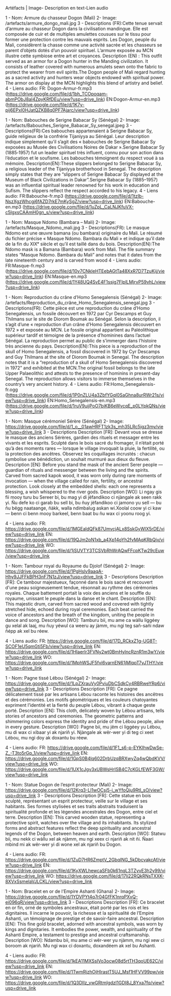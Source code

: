 Artéfacts | Image- Description en text-Lien audio


1 - Nom: Armure du chasseur Dogon (Mali)
2- Image: /artefacts/armure_dongo_mali.jpg
3 - Descriptions (FR):Cette tenue servait d’armure au chasseur Dogon dans la civilisation mandingue. Elle est composée de cuir et de multiples amulettes cousues sur le tissu pour former une protection contre les mauvais esprits. Les Dogon, peuple du Mali, considèrent la chasse comme une activité sacrée et les chasseurs se parent d’objets dotés d’un pouvoir spirituel. L’armure exposée au MCN illustre cette symbiose entre art et croyances.
Description (EN) : This outfit served as an armor for a Dogon hunter in the Manding civilization. It consists of leather covered with numerous amulets sewn onto the fabric to protect the wearer from evil spirits.The Dogon people of Mali regard hunting as a sacred activity and hunters wear objects endowed with spiritual power. The armor on display at the MCN highlights this blend of artistry and belief.
4 - Liens audio:
FR: Dogon-Armur-fr.mp3 (https://drive.google.com/file/d/1bh_TCOpoqam-abmPObJ8aI4ZpyKRfDEu/view?usp=drive_link)
EN:Dogon-Armur-en.mp3 (https://drive.google.com/file/d/1K7y-pij6EPxI0HJatQZKB8q0PF7Ajarc/view?usp=drive_link)












1 - Nom: Babouches de Serigne Babacar Sy (Sénégal)
2- Image: /artefacts/Babouches_Serigne_Babacar_Sy_senegal.jpeg
3 - Descriptions(FR):Ces babouches appartenaient à Serigne Babacar Sy, guide religieux de la confrérie Tijaniyya au Sénégal. Leur description indique simplement qu’il s’agit des « babouches de Serigne Babacar Sy exposées au Musée des Civilisations Noires de Dakar ».Serigne Babacar Sy (1885‑1957) fut un leader spirituel très influent, connu pour son action dans l’éducation et le soufisme. Les babouches témoignent du respect voué à sa mémoire.
Description(EN):These slippers belonged to Serigne Babacar Sy, a religious leader of the Tijaniyya brotherhood in Senegal. The description simply states that they are “slippers of Serigne Babacar Sy displayed at the Museum of Black Civilizations in Dakar”.Serigne Babacar Sy (1885–1957) was an influential spiritual leader renowned for his work in education and Sufism. The slippers reflect the respect accorded to his legacy.
4 - Liens audio:
FR:Babouche-fr.mp3 (https://drive.google.com/file/d/1tzIb-NszXgzWhcgj6fAZD7rkE7mKySgZ/view?usp=drive_link)
EN:Babouche-en.mp3 (https://drive.google.com/file/d/1uZpL_CaLNJKfuVX-c5IgxsCAAmH0gn_s/view?usp=drive_link)













1 - Nom: Masque Ndomo (Bambara – Mali)
2- Image: /artefacts/Masque_Ndomo_mali.jpg
3 - Descriptions(FR): Le masque Ndomo est une œuvre bamana (ou bambara) originaire du Mali. Le résumé du fichier précise « Masque Ndomo. Bambara du Mali » et indique qu’il date de la fin du XIXᵉ siècle et qu’il est taillé dans du bois.
Description(EN):The Ndomo mask is a Bamana (Bambara) work from Mali. The file summary states “Masque Ndomo. Bambara du Mali” and notes that it dates from the late nineteenth century and is carved from wood
4 - Liens audio:
FR:Masque-fr.mp3 (https://drive.google.com/file/d/10v7CNkleHTEebAGtTa48XxR7D7TzuKij/view?usp=drive_link)
EN:Masque-en.mp3 (https://drive.google.com/file/d/1Y48UQ4SvE4F1ssjg7FlplLMjrvP59vhL/view?usp=drive_link)



















1 - Nom: Reproduction du crâne d’Homo Senegalensis (Sénégal)
2- Image: /artefacts/Reproduction_du_crâne_Homo_Senegalensis_senegal.jpg
3 - Descriptions(FR): Cette pièce est une reproduction du crâne d’Homo Senegalensis, un fossile découvert en 1972 par Cyr Descamps et Guy Thilmans sur le site de Diorom Boumak au Sénégal. Selon la description, il s’agit d’une « reproduction d’un crâne d’Homo Senegalensis découvert en 1972 » et exposée au MCN.
Le fossile original appartient au Paléolithique supérieur tardif et témoigne de la présence d’hominines dans l’actuel Sénégal. La reproduction permet au public de s’immerger dans l’histoire très ancienne du pays.
Description(EN):This piece is a reproduction of the skull of Homo Senegalensis, a fossil discovered in 1972 by Cyr Descamps and Guy Thilmans at the site of Diorom Boumak in Senegal. The description notes that it is a “reproduction of a skull of Homo Senegalensis discovered in 1972” and exhibited at the MCN.The original fossil belongs to the late Upper Palaeolithic and attests to the presence of hominins in present-day Senegal. The reproduction allows visitors to immerse themselves in the country’s very ancient history.
4 - Liens audio:
FR:Homo_Senegalensis-fr.ogg (https://drive.google.com/file/d/1P0nZLU4a3ZbfYGql0SaGhna8urRWr21s/view?usp=drive_link)
EN:Homo_Senegalensis-en.mp3 (https://drive.google.com/file/d/1ruV9uijPoO7biKB6eWvcqE_p0LYpkQNs/view?usp=drive_link)














1 - Nom: Masque cérémoniel Sérère (Sénégal)
2- Image: https://drive.google.com/file/d/1_o__01awHRFT1zk3s_mh35LRc5jgz3my/view?usp=drive_link
3 - Descriptions
Description [FR]: Devant vous se dresse le masque des anciens Sérères, gardien des rituels et messager entre les vivants et les esprits.
 Sculpté dans le bois sacré du fromager, il n’était porté qu’à des moments rares — lorsque le village invoquait la pluie, la fertilité, ou la protection des ancêtres.
 Observez les coquillages incrustés : chacun symbolise une bénédiction, un souhait murmuré aux dieux du fleuve.
Description [EN]: Before you stand the mask of the ancient Serer people — guardian of rituals and messenger between the living and the spirits. Carved from sacred kapok wood, it was worn only during rare moments of invocation — when the village called for rain, fertility, or ancestral protection. Look closely at the embedded shells: each one represents a blessing, a wish whispered to the river gods.
Description [WO]: Li ngay gis fii mooy turu bu Sereer bi, bu mag yi di jëfandikoo ci njàngale ak seen rakk yi. Ñu defe ko ci garab bu sell bi, bu ñuy jëfandikoo ci jamono yu sell — bu ñu bëgg naataange, ñàkk, walla ndimbalug askan wi.Xoolal coow yi ci kaw — benn ci benn mooy barkeel, benn baat bu ñu wax ci yoonu roog yi.

4 - Liens audio:
FR: https://drive.google.com/file/d/1MGEaldQFk87UmvcjALx8SskGyWlX5rDE/view?usp=drive_link
EN: https://drive.google.com/file/d/19QJm2pN1xb_a4Xp14oYh2fvMAqKRbQjv/view?usp=drive_link
WO: https://drive.google.com/file/d/1jSUVTY3TCSVbRhWrAQwFFcpKTw29cEuw/view?usp=drive_link












1 - Nom: Tambour royal du Royaume du Djolof (Sénégal)
2- Image: https://drive.google.com/file/d/1PgHslv9aaqA-Hhy9JJFFkBPH3nF7N1zJ/view?usp=drive_link
3 - Descriptions
Description [FR]: Ce tambour majestueux, façonné dans le bois sacré et recouvert d'une peau soigneusement tendue, résonnait au rythme des cérémonies royales. Chaque battement portait la voix des anciens et le souffle du royaume, unissant le peuple dans la danse et le chant.
Description [EN]: This majestic drum, carved from sacred wood and covered with tightly stretched hide, echoed during royal ceremonies. Each beat carried the voice of ancestors and the breath of the kingdom, uniting the people in dance and song.
Description [WO]: Tamburu bii, mu ame ca wàllu liggéey gu xelal ak laaj, mu ñuy yéwul ca weeru ay jàmm, mu ngi teg sañ-sañi ndaw ñépp ak xel bu réew.

4 - Liens audio:
FR: https://drive.google.com/file/d/17D_RCkxZ1g-UG8T-SCOF1eU5qmGti5Fb/view?usp=drive_link
EN: https://drive.google.com/file/d/1HIaerlr3FVNy2wt0BmHylncRznR1m3wY/view?usp=drive_link
WO: https://drive.google.com/file/d/1MphWSJF5fvi6varnEN61jMlqpT7yJTHY/view?usp=drive_link




















1 - Nom: Pagne tissé Lébou (Sénégal)
2- Image: https://drive.google.com/file/d/1LpZXrauVy0PviuDbCSdkCy4RBRweYRp6/view?usp=drive_link
3 - Descriptions
Description [FR]: Ce pagne délicatement tissé par les artisans Lébou raconte les histoires des ancêtres et des cérémonies. Les motifs géométriques et les couleurs chatoyantes expriment l’identité et la fierté du peuple Lébou, vibrant à chaque geste porté.
Description [EN]: This cloth, delicately woven by Lébou artisans, tells stories of ancestors and ceremonies. The geometric patterns and shimmering colors express the identity and pride of the Lébou people, alive in every gesture.
Description [WO]: Pagne bii, mu jëm ci liggéey yu Lébou, mu di wax ci xibaar yi ak njariñ yi. Njàngale ak wër-wer yi di teg ci xeet Lébou, mu ngi doy ak doxantu bu réew.

4 - Liens audio:
FR: https://drive.google.com/file/d/1F1_s6-p-EYKIhwDwSe-Z_-T3to5rGp_1/view?usp=drive_link
EN: https://drive.google.com/file/d/1GpS0B4lq602DrbUzqBRXwyZq4wQbdKVV/view?usp=drive_link
WO: https://drive.google.com/file/d/1UX1cJgv3xUBWsHrISB4C7cKGLfEWF3GW/view?usp=drive_link




















1 - Nom: Statue Dogon de l’esprit protecteur (Mali)
2- Image: https://drive.google.com/file/d/12Krq3-LI1wOCsj5-j_wYfoQju9RtI_sO/view?usp=drive_link
3 - Descriptions
Description [FR]: Cette statue en bois sculpté, représentant un esprit protecteur, veille sur le village et ses habitants. Ses formes stylisées et ses traits abstraits traduisent la spiritualité profonde et les légendes ancestrales des Dogon, entre ciel et terre.
Description [EN]: This carved wooden statue, representing a protective spirit, watches over the village and its inhabitants. Its stylized forms and abstract features reflect the deep spirituality and ancestral legends of the Dogon, between heaven and earth.
Description [WO]: Statwu bii, mu nekk ci wàllu xel ak njàmm, mu ngi xeex ci njariñ ak nit ñi. Ñaari mbind mi ak wër-wer yi di wone xel ak njariñ bu Dogon.

4 - Liens audio:
FR: https://drive.google.com/file/d/1ZuD7HR6ZmptV_2GbqING_5kDbcvakcAf/view?usp=drive_link
EN: https://drive.google.com/file/d/1KyXWLhewcaSFb0k61nqL3TZyvE3h2y99/view?usp=drive_link
WO: https://drive.google.com/file/d/17li22RQkRNsTXXK-8XVxSsmelaVJLCKL/view?usp=drive_link




















1 - Nom: Bracelet en or de l’Empire Ashanti (Ghana)
2- Image: https://drive.google.com/file/d/1YDVPYt4q7r04GfFK1nrqPXvQ-ei096qR/view?usp=drive_link
3 - Descriptions
Description [FR]: Ce bracelet en or fin, orné de symboles ancestraux, était porté par les rois et les dignitaires. Il incarne le pouvoir, la richesse et la spiritualité de l’Empire Ashanti, un témoignage de prestige et de savoir-faire ancestral.
Description [EN]: This fine gold bracelet, adorned with ancestral symbols, was worn by kings and dignitaries. It embodies the power, wealth, and spirituality of the Ashanti Empire, a testament to prestige and ancestral craftsmanship.
Description [WO]: Ndambu bii, mu ame ci wër-wer yu njàmm, mu ngi xew ci boroom ak njariñ. Mu ngi wax ci doxantu, doxandéem ak xel bu Ashanti.

4 - Liens audio:
FR: https://drive.google.com/file/d/1kEA11MXSsIVo3ocw08d5rtTH3qoUE62C/view?usp=drive_link
EN: https://drive.google.com/file/d/1TwmRjzhOjHIrastT5UJ_Msf1HFVV99pw/view?usp=drive_link
WO: https://drive.google.com/file/d/1Q3DIlz_ywGRtmIgdzI1GDI8J_8Yxa7fq/view?usp=drive_link



